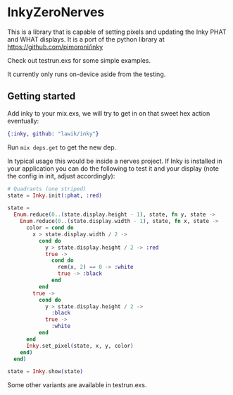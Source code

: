 # InkyZeroNerves

This is a library that is capable of setting pixels and updating the Inky PHAT and WHAT displays. It is a port of the python library at https://github.com/pimoroni/inky

Check out testrun.exs for some simple examples.

It currently only runs on-device aside from the testing.

## Getting started

Add inky to your mix.exs, we will try to get in on that sweet hex action eventually:

```elixir
{:inky, github: "lawik/inky"}
```

Run `mix deps.get` to get the new dep.

In typical usage this would be inside a nerves project. If Inky is installed in your application you can do the following to test it and your display (note the config in init, adjust accordingly):

```elixir
# Quadrants (one striped)
state = Inky.init(:phat, :red)

state =
  Enum.reduce(0..(state.display.height - 1), state, fn y, state ->
    Enum.reduce(0..(state.display.width - 1), state, fn x, state ->
      color = cond do
        x > state.display.width / 2 ->
          cond do
            y > state.display.height / 2 -> :red
            true ->
              cond do
                rem(x, 2) == 0 -> :white
                true -> :black
              end
          end
        true -> 
          cond do
            y > state.display.height / 2 ->
              :black
            true ->
              :white
          end
      end
      Inky.set_pixel(state, x, y, color)
    end)
  end)

state = Inky.show(state)
```

Some other variants are available in testrun.exs.